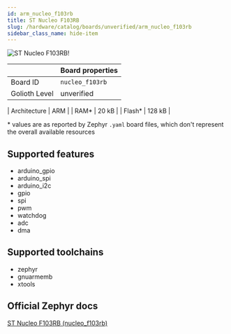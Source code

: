 ```yaml
---
id: arm_nucleo_f103rb
title: ST Nucleo F103RB
slug: /hardware/catalog/boards/unverified/arm_nucleo_f103rb
sidebar_class_name: hide-item
---
```


[//]: # (This is an auto-generated file, do not edit! Changes to it will be lost upon re-generation)

![ST Nucleo F103RB!](/img/boards/arm/nucleo_f103rb.jpg "ST Nucleo F103RB")

|                | Board properties     |
| -------------  | -------------------- |
| Board ID       | `nucleo_f103rb` |
| Golioth Level  | unverified       |

| Architecture   | ARM |
| RAM*           | 20 kB |
| Flash*         | 128 kB |

\* values are as reported by Zephyr `.yaml` board files, which don't represent the overall available resources



## Supported features

* arduino_gpio
* arduino_spi
* arduino_i2c
* gpio
* spi
* pwm
* watchdog
* adc
* dma

## Supported toolchains

* zephyr
* gnuarmemb
* xtools

## Official Zephyr docs

[ST Nucleo F103RB (nucleo_f103rb)](https://docs.zephyrproject.org/latest/boards/arm/nucleo_f103rb/doc/index.html)
